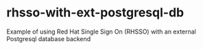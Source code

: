 # rhsso-with-ext-postgresql-db
Example of using Red Hat Single Sign On (RHSSO) with an external Postgresql database backend

